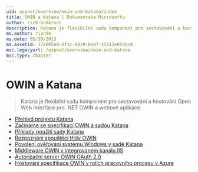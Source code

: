 ```yaml
---
uid: aspnet/overview/owin-and-katana/index
title: OWIN a Katana | Dokumentace Microsoftu
author: rick-anderson
description: Katana je flexibilní sadu komponent pro sestavování a hostování Open Web Interface pro .NET OWIN a webové aplikace.
ms.author: riande
ms.date: 05/30/2013
ms.assetid: 37e005e9-2f1c-4039-b6ef-15612e0fdbc9
msc.legacyurl: /aspnet/overview/owin-and-katana
msc.type: chapter
---
```

<a name="owin-and-katana"></a>OWIN a Katana
====================
> Katana je flexibilní sadu komponent pro sestavování a hostování Open Web Interface pro .NET OWIN a webové aplikace.


- [Přehled projektu Katana](an-overview-of-project-katana.md)
- [Začínáme se specifikací OWIN a sadou Katana](getting-started-with-owin-and-katana.md)
- [Příklady použití sady Katana](katana-samples.md)
- [Rozpoznání spouštěcí třídy OWIN](owin-startup-class-detection.md)
- [Povolení ověřování systému Windows v sadě Katana](enabling-windows-authentication-in-katana.md)
- [Middleware OWIN v integrovaném kanálu IIS](owin-middleware-in-the-iis-integrated-pipeline.md)
- [Autorizační server OWIN OAuth 2.0](owin-oauth-20-authorization-server.md)
- [Hostování specifikace OWIN v rolích pracovního procesu v Azure](host-owin-in-an-azure-worker-role.md)
